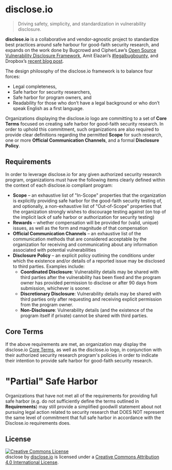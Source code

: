 # disclose.io

> Driving safety, simplicity, and standardization in vulnerability disclosure.

**disclose.io** is a collaborative and vendor-agnostic project to standardize best practices around safe harbour for good-faith security research, and expands on the work done by Bugcrowd and CipherLaw’s [Open Source Vulnerability Disclosure Framework](https://github.com/bugcrowd/disclosure-policy), Amit Elazari’s [#legalbugbounty](https://www.youtube.com/watch?v=0fMrZCcshyc), and Dropbox’s [recent blog post](https://blogs.dropbox.com/tech/2018/03/protecting-security-researchers/).

The design philosophy of the disclose.io framework is to balance four forces:

- Legal completeness,
- Safe harbor for security researchers,
- Safe harbor for program owners, and
- Readability for those who don’t have a legal background or who don’t speak English as a first language.

Organizations displaying the disclose.io logo are committing to a set of **Core Terms** focused on creating safe harbor for good-faith security research. In order to uphold this commitment, such organizations are also required to provide clear definitions regarding the permitted **Scope** for such research, one or more **Official Communication Channels**, and a formal **Disclosure Policy**.

## Requirements

In order to leverage disclose.io for any given authorized security research program, organizations must have the following items clearly defined within the context of each disclose.io compliant program:

- **Scope** – an exhaustive list of "In-Scope" properties that the organization is explicitly providing safe harbor for the good-faith security testing of, and optionally, a non-exhaustive list of "Out-of-Scope" properties that the organization strongly wishes to discourage testing against (on top of the implicit lack of safe harbor or authorization for security testing)
- **Rewards** – whether compensation will be provided for (valid, unique) issues, as well as the form and magnitude of that compensation
- **Official Communication Channels** – an exhaustive list of the communication methods that are considered acceptable by the organization for receiving and communicating about any information associated with potential vulnerabilities
- **Disclosure Policy** – an explicit policy outlining the conditions under which the existence and/or details of a reported issue may be disclosed to third parties. Examples include:
    - **Coordinated Disclosure**: Vulnerability details may be shared with third parties after the vulnerability has been fixed and the program owner has provided permission to disclose or after 90 days from submission, whichever is sooner.
    - **Discretionary Disclosure**: Vulnerability details may be shared with third parties only after requesting and receiving explicit permission from the program owner.
    - **Non-Disclosure**: Vulnerability details (and the existence of the program itself if private) cannot be shared with third parties.

## Core Terms

If the above requirements are met, an organization may display the disclose.io [Core Terms](core_terms/), as well as the disclose.io logo, in conjunction with their authorized security research program's policies in order to indicate their intention to provide safe harbor for good-faith security research.

# "Partial" Safe Harbor

Organizations that have not met all of the requirements for providing full safe harbor (e.g. do not sufficiently define the terms outlined in **Requirements**) may still provide a simplified goodwill statement about not pursuing legal action related to security research that DOES NOT represent the same level of commitment that full safe harbor in accordance with the Disclose.io requirements does.

## License

<a rel="license" href="http://creativecommons.org/licenses/by/4.0/"><img alt="Creative Commons License" style="border-width:0" src="https://i.creativecommons.org/l/by/4.0/88x31.png" /></a><br /><span xmlns:dct="http://purl.org/dc/terms/" property="dct:title">disclose</span> by <a xmlns:cc="http://creativecommons.org/ns#" href="https://disclose.io" property="cc:attributionName" rel="cc:attributionURL">disclose.io</a> is licensed under a <a rel="license" href="http://creativecommons.org/licenses/by/4.0/">Creative Commons Attribution 4.0 International License</a>.
